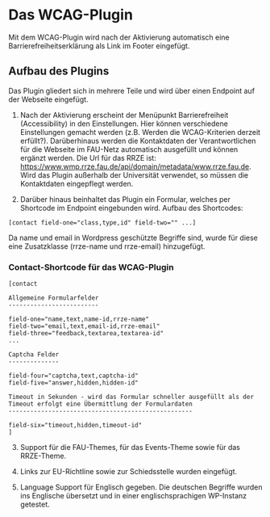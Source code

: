 # Das WCAG-Plugin
Mit dem WCAG-Plugin wird nach der Aktivierung automatisch eine Barrierefreiheitserklärung als Link im Footer eingefügt.

## Aufbau des Plugins
Das Plugin gliedert sich in mehrere Teile und wird über einen Endpoint auf der Webseite eingefügt.

1. Nach der Aktivierung erscheint der Menüpunkt Barrierefreiheit (Accessibility) in den Einstellungen. Hier können verschiedene Einstellungen gemacht werden (z.B. Werden die WCAG-Kriterien derzeit erfüllt?). Darüberhinaus werden die Kontaktdaten der Verantwortlichen für die Webseite im FAU-Netz automatisch ausgefüllt und können ergänzt werden. Die Url für das RRZE ist: https://www.wmp.rrze.fau.de/api/domain/metadata/www.rrze.fau.de. Wird das Plugin außerhalb der Universität verwendet, so müssen die Kontaktdaten eingepflegt werden.

2. Darüber hinaus beinhaltet das Plugin ein Formular, welches per Shortcode im Endpoint eingebunden wird. Aufbau des Shortcodes:
```
[contact field-one="class,type,id" field-two="" ...]
```

Da name und email in Wordpress geschützte Begriffe sind, wurde für diese eine Zusatzklasse (rrze-name und rrze-email) hinzugefügt.

### Contact-Shortcode für das WCAG-Plugin

```
[contact 

Allgemeine Formularfelder
-------------------------

field-one="name,text,name-id,rrze-name"
field-two="email,text,email-id,rrze-email" 
field-three="feedback,textarea,textarea-id" 
...

Captcha Felder
--------------

field-four="captcha,text,captcha-id" 
field-five="answer,hidden,hidden-id" 

Timeout in Sekunden - wird das Formular schneller ausgefüllt als der Timeout erfolgt eine Übermittlung der Formulardaten
---------------------------------------------------

field-six="timeout,hidden,timeout-id"
]
```
3. Support für die FAU-Themes, für das Events-Theme sowie für das RRZE-Theme.

4. Links zur EU-Richtline sowie zur Schiedsstelle wurden eingefügt.

5. Language Support für Englisch gegeben. Die deutschen Begriffe wurden ins Englische übersetzt und in einer englischsprachigen WP-Instanz getestet.
